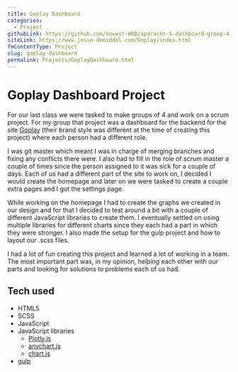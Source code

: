 ```yaml
---
title: Goplay Dashboard
categories:
  - Project
githubLink: https://github.com/howest-WDD/opdracht-5-dashboard-groep-4-goplay
siteLink: https://www.jesse-demiddel.com/Goplay/index.html
fmContentType: Project
slug: goplay-dashboard
permalink: Projects/GoplayDashboard.html
---
```


# Goplay Dashboard Project

For our last class we were tasked to make groups of 4 and work on a scrum project. For my group that project was a dashboard for the backend for the site [Goplay](https://www.goplay.be/) (their brand style was different at the time of creating this project) where each person had a different role.

I was git master which meant I was in charge of merging branches and fixing any conflicts there were. I also had to fill in the role of scrum master a couple of times since the person assigned to it was sick for a couple of days. Each of us had a different part of the site to work on, I decided I would create the homepage and later on we were tasked to create a couple extra pages and I got the settings page.

While working on the homepage I had to create the graphs we created in our design and for that I decided to test around a bit with a couple of different JavaScript libraries to create them. I eventually settled on using multiple libraries for different charts since they each had a part in which they were stronger. I also made the setup for the gulp project and how to layout our .scss files.

I had a lot of fun creating this project and learned a lot of working in a team. The most important part was, in my opinion, helping each other with our parts and looking for solutions to problems each of us had.

## Tech used

- HTML5
- SCSS
- JavaScript
- JavaScript libraries
  - [Plotly.js](https://plotly.com/javascript/)
  - [anychart.js](https://www.anychart.com/)
  - [chart.js](https://www.chartjs.org/)
- [gulp](https://gulpjs.com/)
